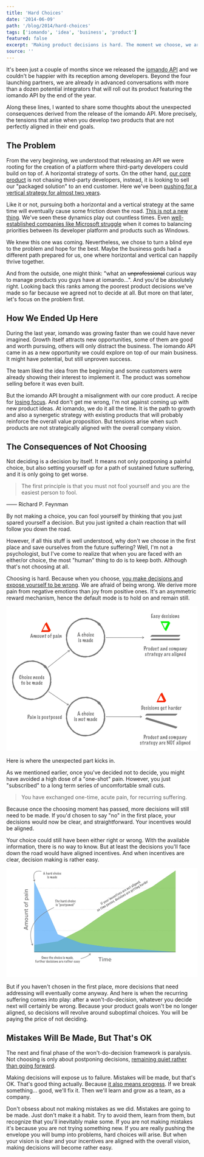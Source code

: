```yaml
---
title: 'Hard Choices'
date: '2014-06-09'
path: '/blog/2014/hard-choices'
tags: ['iomando', 'idea', 'business', 'product']
featured: false
excerpt: 'Making product decisions is hard. The moment we choose, we are making implicit decisions and exposing ourselves to be wrong. We are all afraid to be wrong, but not deciding can set you up for a way worse outcome down the road.'
source: ''
---
```


It's been just a couple of months since we released the [iomando API](/blog/2014/iomando-api) and we couldn't be happier with its reception among developers. Beyond the four launching partners, we are already in advanced conversations with more than a dozen potential integrators that will roll out its product featuring the iomando API by the end of the year.

Along these lines, I wanted to share some thoughts about the unexpected consequences derived from the release of the iomando API. More precisely, the tensions that arise when you develop two products that are not perfectly aligned in their end goals.

## The Problem

From the very beginning, we understood that releasing an API we were rooting for the creation of a platform where third-party developers could build on top of. A horizontal strategy of sorts. On the other hand, [our core product](/blog/2013/iomando-20) is not chasing third-party developers, instead, it is looking to sell our "packaged solution" to an end customer. Here we've been [pushing for a vertical strategy for almost two years](/blog/2013/iomando-10).

Like it or not, pursuing both a horizontal and a vertical strategy at the same time will eventually cause some friction down the road. [This is not a new thing](https://stratechery.com/concept/business-models/horizontal-versus-vertical/). We've seen these dynamics play out countless times. Even [well-established companies like Microsoft struggle](https://stratechery.com/2013/services-not-devices/) when it comes to balancing priorities between its developer platform and products such as Windows.

We knew this one was coming. Nevertheless, we chose to turn a blind eye to the problem and hope for the best. Maybe the business gods had a different path prepared for us, one where horizontal and vertical can happily thrive together.

And from the outside, one might think: "what an ~~unprofessional~~ curious way to manage products you guys have at iomando...". And you'd be absolutely right. Looking back this ranks among the poorest product decisions we've made so far because we agreed not to decide at all. But more on that later, let's focus on the problem first.

## How We Ended Up Here

During the last year, iomando was growing faster than we could have never imagined. Growth itself attracts new opportunities, some of them are good and worth pursuing, others will only distract the business. The iomando API came in as a new opportunity we could explore on top of our main business. It might have potential, but still unproven success.

The team liked the idea from the beginning and some customers were already showing their interest to implement it. The product was somehow selling before it was even built.

But the iomando API brought a misalignment with our core product. A recipe for [losing focus](/blog/2014/overcoming-focus). And don't get me wrong, I'm not against coming up with new product ideas. At iomando, we do it all the time. It is the path to growth and also a synergetic strategy with existing products that will probably reinforce the overall value proposition. But tensions arise when such products are not strategically aligned with the overall company vision.

## The Consequences of Not Choosing

Not deciding is a decision by itself. It means not only postponing a painful choice, but also setting yourself up for a path of sustained future suffering, and it is only going to get worse.

> The first principle is that you must not fool yourself and you are the easiest person to fool.

—— Richard P. Feynman

By not making a choice, you can fool yourself by thinking that you just spared yourself a decision. But you just ignited a chain reaction that will follow you down the road.

However, if all this stuff is well understood, why don't we choose in the first place and save ourselves from the future suffering? Well, I'm not a psychologist, but I've come to realize that when you are faced with an either/or choice, the most "human" thing to do is to keep both. Although that's not choosing at all.

Choosing is hard. Because when you choose, [you make decisions and expose yourself to be wrong](/blog/2013/wrong-about-pricing). We are afraid of being wrong. We derive more pain from negative emotions than joy from positive ones. It's an asymmetric reward mechanism, hence the default mode is to hold on and remain still.

![The decision-making framework](../../../images/decision-making-framework.jpg 'A decision-making framework I shared during a presentation in a product event')

Here is where the unexpected part kicks in.

As we mentioned earlier, once you've decided not to decide, you might have avoided a high dose of a "one-shot" pain. However, you just "subscribed" to a long term series of uncomfortable small cuts.

> You have exchanged one-time, acute pain, for recurring suffering.

Because once the choosing moment has passed, more decisions will still need to be made. If you'd chosen to say "no" in the first place, your decisions would now be clear, and straightforward. Your incentives would be aligned.

Your choice could still have been either right or wrong. With the available information, there is no way to know. But at least the decisions you'll face down the road would have aligned incentives. And when incentives are clear, decision making is rather easy.

![The decision-pain graph](../../../images/decision-pain-graph.jpg 'How different decisions affect pain overtime')

But if you haven't chosen in the first place, more decisions that need addressing will eventually come anyway. And here is when the recurring suffering comes into play: after a won't-do-decision, whatever you decide next will certainly be wrong. Because your product goals won't be no longer aligned, so decisions will revolve around suboptimal choices. You will be paying the price of not deciding.

## Mistakes Will Be Made, But That's OK

The next and final phase of the won't-do-decision framework is paralysis. Not choosing is only about postponing decisions, [remaining quiet rather than going forward](/blog/2014/discovering-as-you-go).

Making decisions will expose us to failure. Mistakes will be made, but that's OK. That's good thing actually. Because [it also means progress](/blog/2014/turning-weaknesses-around). If we break something... good, we'll fix it. Then we'll learn and grow as a team, as a company.

Don't obsess about not making mistakes as we did. Mistakes are going to be made. Just don't make it a habit. Try to avoid them, learn from them, but recognize that you'll inevitably make some. If you are not making mistakes it's because you are not trying something new. If you are really pushing the envelope you will bump into problems, hard choices will arise. But when your vision is clear and your incentives are aligned with the overall vision, making decisions will become rather easy.
